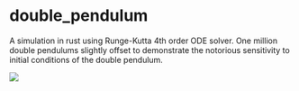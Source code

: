 # double_pendulum
A simulation in rust using Runge-Kutta 4th order ODE solver. One million double pendulums slightly offset to demonstrate the notorious sensitivity to initial conditions of the double pendulum.

![](double_pendulum.gif)